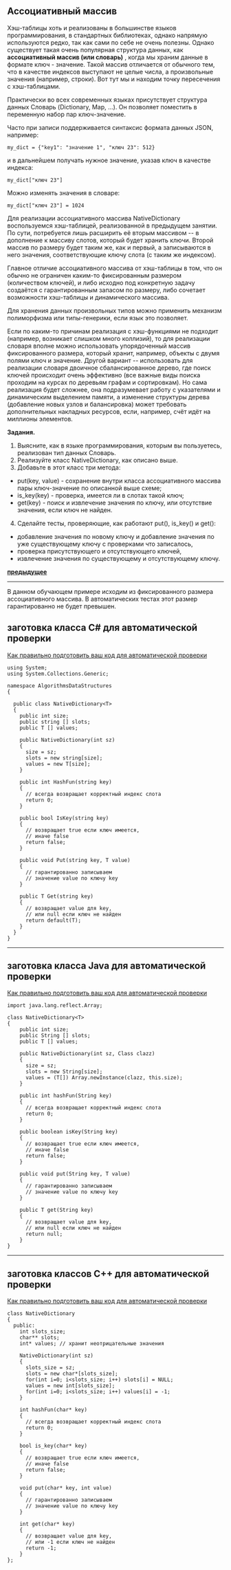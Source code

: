 ## Ассоциативный массив

Хэш-таблицы хоть и реализованы в большинстве языков программирования, в стандартных библиотеках, однако напрямую используются редко, так как сами по себе не очень полезны. Однако существует такая очень популярная структура данных, как  **ассоциативный массив (или словарь)** , когда мы храним данные в формате ключ - значение. Такой массив отличается от обычного тем, что в качестве индексов выступают не целые числа, а произвольные значения (например, строки). Вот тут мы и находим точку пересечения с хэш-таблицами.

Практически во всех современных языках присутствует структура данных Словарь (Dictionary, Map, ...). Он позволяет поместить в переменную набор пар ключ-значение.

Часто при записи поддерживается синтаксис формата данных JSON, например:

```
my_dict = {"key1": "значение 1", "ключ 23": 512}
```

и в дальнейшем получать нужное значение, указав ключ в качестве индекса:

```
my_dict["ключ 23"]
```

Можно изменять значения в словаре:

```
my_dict["ключ 23"] = 1024
```

Для реализации ассоциативного массива NativeDictionary воспользуемся хэш-таблицей, реализованной в предыдущем занятии. По сути, потребуется лишь расширить её вторым массивом -- в дополнение к массиву слотов, который будет хранить ключи.
Второй массив по размеру будет таким же, как и первый, а записываются в него значения, соответствующие ключу слота (с таким же индексом).

Главное отличие ассоциативного массива от хэш-таблицы в том, что он обычно не ограничен каким-то фиксированным размером (количеством ключей), и либо исходно под конкретную задачу создаётся с гарантированным запасом по размеру, либо сочетает возможности хэш-таблицы и динамического массива.

Для хранения данных произвольных типов можно применить механизм полиморфизма или типы-генерики, если язык это позволяет.

Если по каким-то причинам реализация с хэш-функциями не подходит (например, возникает слишком много коллизий), то для реализации словаря вполне можно использовать упорядоченный массив фиксированного размера, который хранит, например, объекты с двумя полями ключ и значение.
Другой вариант -- использовать для реализации словаря двоичное сбалансированное дерево, где поиск ключей происходит очень эффективно (все важные виды поиска проходим на курсах по деревьям графам и сортировкам). Но сама реализация будет сложнее, она подразумевает работу с указателями и динамическим выделением памяти, а изменение структуры дерева (добавление новых узлов и балансировка) может требовать дополнительных накладных ресурсов, если, например, счёт идёт на миллионы элементов.

**Задания.**

1. Выясните, как в языке программирования, которым вы пользуетесь, реализован тип данных Словарь.
2. Реализуйте класс NativeDictionary, как описано выше.
3. Добавьте в этот класс три метода:

- put(key, value) - сохранение внутри класса ассоциативного массива пары ключ-значение по описанной выше схеме;
- is_key(key) - проверка, имеется ли в слотах такой ключ;
- get(key) - поиск и извлечение значения по ключу, или отсутствие значения, если ключ не найден.

4. Сделайте тесты, проверяющие, как работают put(), is_key() и get():

- добавление значения по новому ключу и добавление значения по уже существующему ключу с проверками что записалось,
- проверка присутствующего и отсутствующего ключей,
- извлечение значения по существующему и отсутствующему ключу.

**[предыдущее](https://skillsmart.ru/algo/15-121-cm/c5f6d68jj7.html)**

---

В данном обучающем примере исходим из фиксированного размера ассоциативного массива. В автоматических тестах этот размер гарантированно не будет превышен.

## заготовка класса C# для автоматической проверки

[Как правильно подготовить ваш код для автоматической проверки](https://skillsmart.ru/algo/15-121-cm/github.html)

```
using System;
using System.Collections.Generic;

namespace AlgorithmsDataStructures
{

  public class NativeDictionary<T>
  {
    public int size;
    public string [] slots;
    public T [] values;

    public NativeDictionary(int sz)
    {
      size = sz;
      slots = new string[size];
      values = new T[size];
    }

    public int HashFun(string key)
    {
      // всегда возвращает корректный индекс слота
      return 0;
    }

    public bool IsKey(string key)
    {
      // возвращает true если ключ имеется,
      // иначе false
      return false;
    }

    public void Put(string key, T value)
    {
      // гарантированно записываем 
      // значение value по ключу key
    }

    public T Get(string key)
    {
      // возвращает value для key, 
      // или null если ключ не найден
      return default(T);
    }
  } 
}
```

---

## заготовка класса Java для автоматической проверки

[Как правильно подготовить ваш код для автоматической проверки](https://skillsmart.ru/algo/15-121-cm/github.html)

```
import java.lang.reflect.Array;

class NativeDictionary<T>
{
    public int size;
    public String [] slots;
    public T [] values;

    public NativeDictionary(int sz, Class clazz)
    {
      size = sz;
      slots = new String[size];
      values = (T[]) Array.newInstance(clazz, this.size);
    }

    public int hashFun(String key)
    {
      // всегда возвращает корректный индекс слота
      return 0;
    }

    public boolean isKey(String key)
    {
      // возвращает true если ключ имеется,
      // иначе false
      return false;
    }

    public void put(String key, T value)
    {
      // гарантированно записываем 
      // значение value по ключу key
    }

    public T get(String key)
    {
      // возвращает value для key, 
      // или null если ключ не найден
      return null;
    }
}
```

---

## заготовка классов C++ для автоматической проверки

[Как правильно подготовить ваш код для автоматической проверки](https://skillsmart.ru/algo/15-121-cm/github.html)

```
class NativeDictionary
{
  public:
    int slots_size;
    char** slots;
    int* values; // хранит неотрицательные значения

    NativeDictionary(int sz)
    {
      slots_size = sz;
      slots = new char*[slots_size];
      for(int i=0; i<slots_size; i++) slots[i] = NULL;
      values = new int[slots_size];
      for(int i=0; i<slots_size; i++) values[i] = -1;
    }

    int hashFun(char* key)
    {
      // всегда возвращает корректный индекс слота
      return 0;
    }

    bool is_key(char* key)
    {
      // возвращает true если ключ имеется,
      // иначе false
      return false;
    }

    void put(char* key, int value)
    {
      // гарантированно записываем 
      // значение value по ключу key
    }

    int get(char* key)
    {
      // возвращает value для key, 
      // или -1 если ключ не найден
      return -1;
    }
};
```
